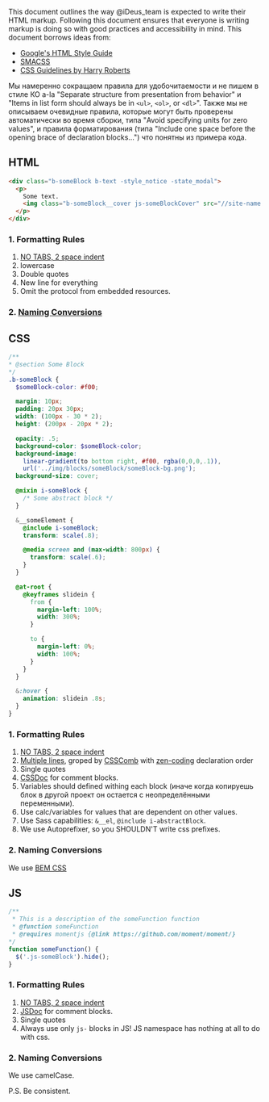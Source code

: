 This document outlines the way @iDeus_team is expected to write their HTML markup. Following this document ensures that everyone is writing markup is doing so with good practices and accessibility in mind.
This document borrows ideas from:
 * [Google's HTML Style Guide](https://google-styleguide.googlecode.com/svn/trunk/htmlcssguide.xml)
 * [SMACSS](http://smacss.com/book/formatting)
 * [CSS Guidelines by Harry Roberts](http://cssguidelin.es/)

Мы намеренно сокращаем правила для удобочитаемости и не пишем в стиле КО a-la "Separate structure from presentation from behavior" и "Items in list form should always be in `<ul>`, `<ol>`, or `<dl>`".
Также мы не описываем очевидные правила, которые могут быть проверены автоматически во время сборки, типа "Avoid specifying units for zero values", и правила форматирования (типа "Include one space before the opening brace of declaration blocks…") что понятны из примера кода.

## HTML
```html
<div class="b-someBlock b-text -style_notice -state_modal">
  <p>
    Some text.
    <img class="b-someBlock__cover js-someBlockCover" src="//site-name.com/img/someBlock__cover-ill.jpg" alt="some description" />
  </p>
</div>
```
### 1. Formatting Rules
1. [NO TABS, 2 space indent](https://github.com/ideus-team/guidelines/blob/master/frontend/tabs.md)
2. lowercase
3. Double quotes
4. New line for everything
5. Omit the protocol from embedded resources.

### 2. [Naming Conversions](https://github.com/ideus-team/guidelines/blob/master/frontend/naming-conventions.md)


## CSS
```scss
/**
* @section Some Block
*/
.b-someBlock {
  $someBlock-color: #f00;

  margin: 10px;
  padding: 20px 30px;
  width: (100px - 30 * 2);
  height: (200px - 20px * 2);

  opacity: .5;
  background-color: $someBlock-color;
  background-image:
    linear-gradient(to bottom right, #f00, rgba(0,0,0,.1)),
    url('../img/blocks/someBlock/someBlock-bg.png');
  background-size: cover;

  @mixin i-someBlock {
    /* Some abstract block */
  }

  &__someElement {
    @include i-someBlock;
    transform: scale(.8);

    @media screen and (max-width: 800px) {
      transform: scale(.6);
    }
  }

  @at-root {
    @keyframes slidein {
      from {
        margin-left: 100%;
        width: 300%;
      }

      to {
        margin-left: 0%;
        width: 100%;
      }
    }
  }

  &:hover {
    animation: slidein .8s;
  }
}
```
### 1. Formatting Rules
1. [NO TABS, 2 space indent](https://github.com/ideus-team/guidelines/blob/master/frontend/tabs.md)
2. [Multiple lines](http://smacss.com/book/formatting), groped by [CSSComb](http://csscomb.com) with  [zen-coding](https://github.com/csscomb/csscomb.js/blob/master/config/zen.json) declaration order
3. Single quotes
4. [CSSDoc](http://habrahabr.ru/post/87406/) for comment blocks.
5. Variables should defined withing each block (иначе когда копируешь блок в другой проект он остается с неопределёнными переменными).
6. Use calc/variables for values that are dependent on other values.
7. Use Sass capabilities: `&__el`, `@include i-abstractBlock`.
8. We use Autoprefixer, so you SHOULDN'T write css prefixes.

### 2. Naming Conversions
We use [BEM CSS](https://github.com/ideus-team/guidelines/blob/master/frontend/bem.md)

## JS
```js
/**
 * This is a description of the someFunction function
 * @function someFunction
 * @requires momentjs {@link https://github.com/moment/moment/}
*/
function someFunction() {
  $('.js-someBlock').hide();
}
```
### 1. Formatting Rules
1. [NO TABS, 2 space indent](https://github.com/ideus-team/guidelines/blob/master/frontend/tabs.md)
2. [JSDoc](http://usejsdoc.org/) for comment blocks.
3. Single quotes
4. Always use only `js-` blocks in JS! JS namespace has nothing at all to do with css.

### 2. Naming Conversions
We use camelCase.

P.S.
Be consistent.
